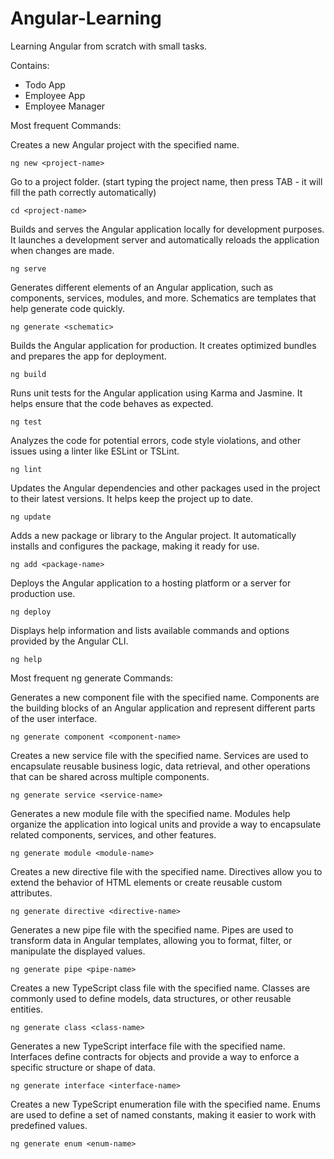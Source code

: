 # Angular-Learning
Learning Angular from scratch with small tasks.

Contains: 

- Todo App
- Employee App
- Employee Manager

Most frequent Commands:

Creates a new Angular project with the specified name.
  ```
 ng new <project-name>
  ```
Go to a project folder. (start typing the project name, then press TAB - it will fill the path correctly automatically)
  ```
 cd <project-name>
  ```
Builds and serves the Angular application locally for development purposes. It launches a development server and automatically reloads the application when changes are made.
  ```
ng serve
  ```
Generates different elements of an Angular application, such as components, services, modules, and more. Schematics are templates that help generate code quickly.
  ```
ng generate <schematic>
  ```
Builds the Angular application for production. It creates optimized bundles and prepares the app for deployment.
  ```
ng build
  ```
Runs unit tests for the Angular application using Karma and Jasmine. It helps ensure that the code behaves as expected.
  ```
ng test
  ```
Analyzes the code for potential errors, code style violations, and other issues using a linter like ESLint or TSLint.
  ```
ng lint
  ```
Updates the Angular dependencies and other packages used in the project to their latest versions. It helps keep the project up to date.
  ```
ng update
  ```
Adds a new package or library to the Angular project. It automatically installs and configures the package, making it ready for use.
  ```
ng add <package-name>
  ```
Deploys the Angular application to a hosting platform or a server for production use.
  ```
ng deploy
  ```
Displays help information and lists available commands and options provided by the Angular CLI.
  ```
ng help
  ```

Most frequent ng generate Commands:

Generates a new component file with the specified name. Components are the building blocks of an Angular application and represent different parts of the user interface.
  ```
ng generate component <component-name>
  ```
Creates a new service file with the specified name. Services are used to encapsulate reusable business logic, data retrieval, and other operations that can be shared across multiple components.
  ```
ng generate service <service-name>
  ```
Generates a new module file with the specified name. Modules help organize the application into logical units and provide a way to encapsulate related components, services, and other features.
  ```
ng generate module <module-name>
  ```
Creates a new directive file with the specified name. Directives allow you to extend the behavior of HTML elements or create reusable custom attributes.
  ```
ng generate directive <directive-name>
  ```
Generates a new pipe file with the specified name. Pipes are used to transform data in Angular templates, allowing you to format, filter, or manipulate the displayed values.
  ```
ng generate pipe <pipe-name>
  ```
Creates a new TypeScript class file with the specified name. Classes are commonly used to define models, data structures, or other reusable entities.
  ```
ng generate class <class-name>
  ```
Generates a new TypeScript interface file with the specified name. Interfaces define contracts for objects and provide a way to enforce a specific structure or shape of data.
  ```
ng generate interface <interface-name>
  ```
Creates a new TypeScript enumeration file with the specified name. Enums are used to define a set of named constants, making it easier to work with predefined values.
  ```
ng generate enum <enum-name>
  ```
